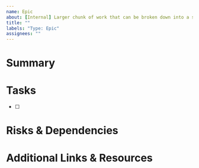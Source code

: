 ```yaml
---
name: Epic
about: [Internal] Larger chunk of work that can be broken down into a smaller tasks
title: ""
labels: "Type: Epic"
assignees: ""
---
```


# Summary
<!-- Provide a summary of the epic -->


# Tasks
<!-- Provide a list of individual tasks that would complete this epic -->
<!-- This should be a list of issues once they are created -->

- [ ] 

# Risks & Dependencies
<!-- Identify any potential risks or external dependencies in completing this epic -->


# Additional Links & Resources
<!-- Any additional context or resources that may be relevant -->
